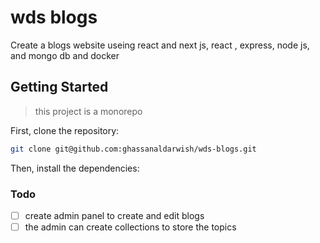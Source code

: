 # wds blogs

Create a blogs website useing react and next js, react , express, node js, and mongo db and docker

## Getting Started

> this project is a monorepo

First, clone the repository:

```bash
git clone git@github.com:ghassanaldarwish/wds-blogs.git
```

Then, install the dependencies:

### Todo

- [ ] create admin panel to create and edit blogs
- [ ] the admin can create collections to store the topics
